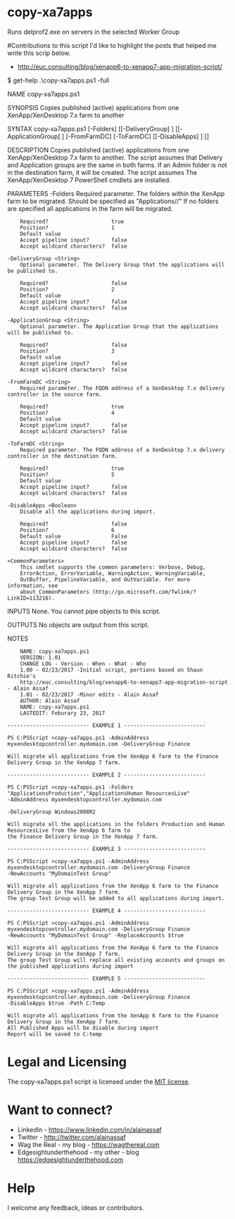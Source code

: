 # copy-xa7apps
Runs delprof2.exe on servers in the selected Worker Group

#Contributions to this script
I'd like to highlight the posts that helped me write this scrip below.
* http://euc.consulting/blog/xenapp6-to-xenapp7-app-migration-script/

$ get-help .\copy-xa7apps.ps1 -full

NAME
    copy-xa7apps.ps1
    
SYNOPSIS
    Copies published (active) applications from one XenApp/XenDesktop 7.x farm to another
    
SYNTAX
    copy-xa7apps.ps1 [-Folders] <Array> [[-DeliveryGroup] 
    <String>] [[-ApplicationGroup] <String>] [-FromFarmDC] <String> [-ToFarmDC] <String> [[-DisableApps] <Boolean>] 
    [<CommonParameters>]
    
    
DESCRIPTION
    Copies published (active) applications from one XenApp/XenDesktop 7.x farm to another.
    The script assumes that Delivery and Application groups are the same in both farms. If an Admin folder is not 
    in the destination farm, it will be created.
    The script assumes The XenApp/XenDesktop 7 PowerShell cmdlets are installed.
    

PARAMETERS
    -Folders <Array>
        Required parameter. The folders within the XenApp farm to be migrated. Should be specified as 
        "Applications/<folderName1>/<folderName2>" If no folders are specified all applications in the farm
           will be migrated.
        
        Required?                    true
        Position?                    1
        Default value                
        Accept pipeline input?       false
        Accept wildcard characters?  false
        
    -DeliveryGroup <String>
        Optional parameter. The Delivery Group that the applications will be published to.
        
        Required?                    false
        Position?                    2
        Default value                
        Accept pipeline input?       false
        Accept wildcard characters?  false
        
    -ApplicationGroup <String>
        Optional parameter. The Application Group that the applications will be published to.
        
        Required?                    false
        Position?                    3
        Default value                
        Accept pipeline input?       false
        Accept wildcard characters?  false
        
    -FromFarmDC <String>
        Required parameter. The FQDN address of a XenDesktop 7.x delivery controller in the source farm.
        
        Required?                    true
        Position?                    4
        Default value                
        Accept pipeline input?       false
        Accept wildcard characters?  false
        
    -ToFarmDC <String>
        Required parameter. The FQDN address of a XenDesktop 7.x delivery controller in the destination farm.
        
        Required?                    true
        Position?                    5
        Default value                
        Accept pipeline input?       false
        Accept wildcard characters?  false
        
    -DisableApps <Boolean>
        Disable all the applications during import.
        
        Required?                    false
        Position?                    6
        Default value                False
        Accept pipeline input?       false
        Accept wildcard characters?  false
        
    <CommonParameters>
        This cmdlet supports the common parameters: Verbose, Debug,
        ErrorAction, ErrorVariable, WarningAction, WarningVariable,
        OutBuffer, PipelineVariable, and OutVariable. For more information, see 
        about_CommonParameters (http://go.microsoft.com/fwlink/?LinkID=113216). 
    
INPUTS
    None. You cannot pipe objects to this script.
    
OUTPUTS
    No objects are output from this script.
    
NOTES
    
        NAME: copy-xa7apps.ps1
        VERSION: 1.01
        CHANGE LOG - Version - When - What - Who
        1.00 - 02/23/2017 -Initial script, portions based on Shaun Ritchie's 
        http://euc.consulting/blog/xenapp6-to-xenapp7-app-migration-script - Alain Assaf
        1.01 - 02/23/2017 -Minor edits - Alain Assaf
        AUTHOR: Alain Assaf
        NAME: copy-xa7apps.ps1
        LASTEDIT: Feburary 23, 2017
    
    -------------------------- EXAMPLE 1 --------------------------
    
    PS C:PSScript >copy-xa7apps.ps1 -AdminAddress myxendesktopcontroller.mydomain.com -DeliveryGroup Finance
    
    Will migrate all applications from the XenApp 6 farm to the Finance Delivery Group in the XenApp 7 farm.
    
    -------------------------- EXAMPLE 2 --------------------------
    
    PS C:PSScript >copy-xa7apps.ps1 -Folders "ApplicationsProduction","ApplicationsHuman ResourcesLive" 
    -AdminAddress myxendesktopcontroller.mydomain.com
    
    -DeliveryGroup Windows2008R2
    
    Will migrate all the applications in the folders Production and Human ResourcesLive from the XenApp 6 farm to 
    the Finance Delivery Group in the XenApp 7 farm.
    
    -------------------------- EXAMPLE 3 --------------------------
    
    PS C:PSScript >copy-xa7apps.ps1 -AdminAddress myxendesktopcontroller.mydomain.com -DeliveryGroup Finance 
    -NewAccounts "MyDomainTest Group"
    
    Will migrate all applications from the XenApp 6 farm to the Finance Delivery Group in the XenApp 7 farm.
    The group Test Group will be added to all applications during import.
    
    -------------------------- EXAMPLE 4 --------------------------
    
    PS C:PSScript >copy-xa7apps.ps1 -AdminAddress myxendesktopcontroller.mydomain.com -DeliveryGroup Finance 
    -NewAccounts "MyDomainTest Group" -ReplaceAccounts $true
    
    Will migrate all applications from the XenApp 6 farm to the Finance Delivery Group in the XenApp 7 farm.
    The group Test Group will replace all existing accounts and groups on the published applications during import
    
    -------------------------- EXAMPLE 5 --------------------------
    
    PS C:PSScript >copy-xa7apps.ps1 -AdminAddress myxendesktopcontroller.mydomain.com -DeliveryGroup Finance 
    -DisableApps $true -Path C:Temp
    
    Will migrate all applications from the XenApp 6 farm to the Finance Delivery Group in the XenApp 7 farm.
    All Published Apps will be disable during import
    Report will be saved to C:temp
    
# Legal and Licensing
The copy-xa7apps.ps1 script is licensed under the [MIT license][].

[MIT license]: LICENSE

# Want to connect?
* LinkedIn - https://www.linkedin.com/in/alainassaf
* Twitter - http://twitter.com/alainassaf
* Wag the Real - my blog - https://wagthereal.com
* Edgesightunderthehood - my other - blog https://edgesightunderthehood.com

# Help
I welcome any feedback, ideas or contributors.
